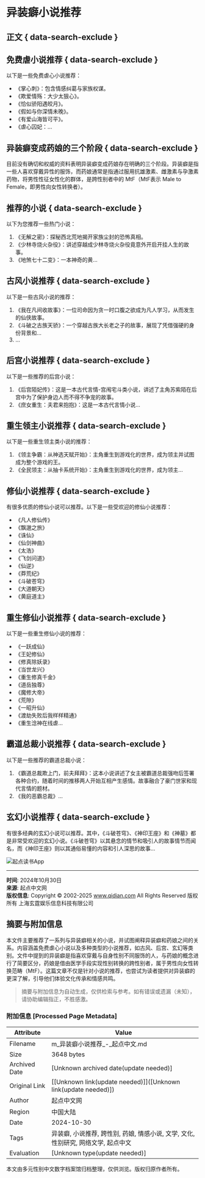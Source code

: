 # 异装癖小说推荐

## 正文 { data-search-exclude }


## 免费虐小说推荐 { data-search-exclude }

以下是一些免费虐心小说推荐：
- 《掌心刺》：包含情感纠葛与家族权谋。
- 《欺爱情殇：大少太狠心》。
- 《恰似骄阳遇皎月》。
- 《假如与你深情未晚》。
- 《有爱山海皆可平》。
- 《虐心囚妃：...

## 异装癖变成药娘的三个阶段 { data-search-exclude }

目前没有确切和权威的资料表明异装癖变成药娘存在明确的三个阶段。异装癖是指一些人喜欢穿戴异性的服饰，而药娘通常是指通过服用抗雄激素、雌激素与孕激素药物，将男性性征女性化的群体，是跨性别者中的 MtF（MtF表示 Male to Female，即男性向女性转换者）。

## 推荐的小说 { data-search-exclude }

以下为您推荐一些热门小说：
1. 《无解之密》：探秘西北荒地揭开家族尘封的恐怖真相。
2. 《少林寺烧火杂役》：讲述穿越成少林寺烧火杂役竟意外开启开挂人生的故事。
3. 《地煞七十二变》：一本神奇的黄...

## 古风小说推荐 { data-search-exclude }

以下是一些古风小说的推荐：
1. 《我在凡间收故事》：一位司命因为贪一时口腹之欲成为凡人学习，从而发生的仙侠故事。
2. 《斗破之古族天骄》：一个穿越古族大长老之子的故事，展现了凭借强硬的身份背景和...
3. ...

## 后宫小说推荐 { data-search-exclude }

以下是一些推荐的后宫小说：
1. 《后宫陌妃传》：这是一本古代言情-宫闱宅斗类小说，讲述了主角苏紫陌在后宫中为了保护身边人而不得不争宠的故事。
2. 《庶女重生：夫君来抱抱》：这是一本古代言情小说...

## 重生领主小说推荐 { data-search-exclude }

以下是一些重生领主类小说的推荐：
1. 《领主争霸：从神选天赋开始》：主角重生到游戏化的世界，成为领主并试图成为整个游戏的王。
2. 《全民领主：从抽卡系统开始》：主角重生到游戏化的世界，成为领主...

## 修仙小说推荐 { data-search-exclude }

有很多优质的修仙小说可以推荐。以下是一些受欢迎的修仙小说推荐：
- 《凡人修仙传》
- 《飘邈之旅》
- 《诛仙》
- 《仙剑神曲》
- 《太浩》
- 《飞剑问道》
- 《仙逆》
- 《莽荒纪》
- 《斗破苍穹》
- 《大道朝天》
- 《黄庭道主》

## 重生修仙小说推荐 { data-search-exclude }

以下是一些重生修仙小说的推荐：
- 《一跃成仙》
- 《王妃修仙》
- 《修真除妖录》
- 《当世龙兴》
- 《重生修真千金》
- 《道岳独尊》
- 《魔修大帝》
- 《荒隙》
- 《一昭升仙》
- 《渡劫失败后我样样精通》
- 《重生淰神在线虐...

## 霸道总裁小说推荐 { data-search-exclude }

以下是一些推荐的霸道总裁小说：
1. 《霸道总裁欺上门，前夫拜拜》：这本小说讲述了女主被霸道总裁强吻后签署各种合约，随着时间的推移两人开始互相产生感情。故事融合了豪门世家和现代言情的题材。
2. 《我的恶霸总裁》...

## 玄幻小说推荐 { data-search-exclude }

有很多经典的玄幻小说可以推荐。其中，《斗破苍穹》、《神印王座》和《神墓》都是非常受欢迎的玄幻小说。《斗破苍穹》以其悬念的情节和吸引人的故事情节而闻名，而《神印王座》则以其通俗易懂的内容和引人深思的故事...

![起点读书App](https://imgservices-1252317822.image.myqcloud.com/coco/s03032023/fb9dbdd4.avvf16.png)

---

**时间**: 2024年10月30日  
**来源**: 起点中文网  
**版权信息**: Copyright © 2002-2025 www.qidian.com All Rights Reserved 版权所有 上海玄霆娱乐信息科技有限公司
<!-- tcd_original_link https://m.qidian.com/ask/tqbtutunjlwsk -->


## 摘要与附加信息

<!-- tcd_abstract -->
本文件主要推荐了一系列与异装癖相关的小说，并试图阐释异装癖和药娘之间的关系。内容涵盖免费虐心小说以及多种类型的小说推荐，如古风、后宫、玄幻等类别。文件中提到的异装癖是指喜欢穿戴与自身性别不同服饰的人，与药娘的概念进行了简要区分，药娘是借由医学手段实现性别转换的跨性别者，属于男性向女性转换范畴（MtF）。这篇文章不仅是针对小说的推荐，也尝试为读者提供对异装癖的更深了解，引导他们体验文化传承和情感共鸣。
<!-- tcd_abstract_end -->

> 摘要与附加信息为自动生成，仅供检索与参考。如有错误或遗漏（未知），请协助编辑指正，不胜感激。

### 附加信息 [Processed Page Metadata]

| Attribute       | Value                                  |
|-----------------|----------------------------------------|
| Filename        | m_异装癖小说推荐_-_起点中文.md                             |
| Size            | 3648 bytes                           |
| Archived Date   | [Unknown archived date(update needed)]                             |
| Original Link   | [[Unknown link(update needed)]]([Unknown link(update needed)])                       |
| Author          | 起点中文网                               |
| Region          | 中国大陆                               |
| Date            | 2024-10-30                                 |
| Tags            | 异装癖, 小说推荐, 跨性别, 药娘, 情感小说, 文学, 文化, 性别研究, 网络文学, 起点中文                                 |
| Evaluation            | [Unknown type(update needed)]                                 |
<!-- tcd_table_end -->

本文由多元性别中文数字档案馆归档整理，仅供浏览。版权归原作者所有。
